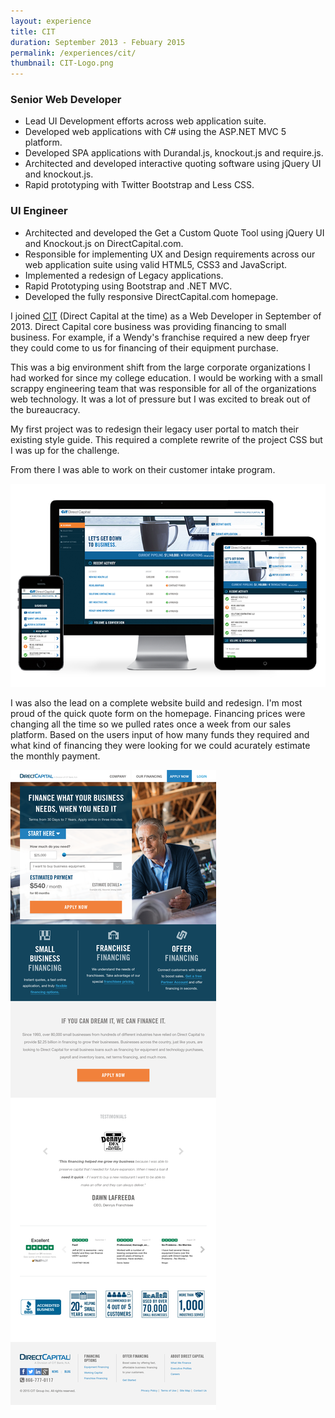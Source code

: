 ```yaml
---
layout: experience
title: CIT
duration: September 2013 - Febuary 2015
permalink: /experiences/cit/
thumbnail: CIT-Logo.png
---
```




### Senior Web Developer
* Lead UI Development efforts across web application suite.
* Developed web applications with C# using the ASP.NET MVC 5 platform.
* Developed SPA applications with Durandal.js, knockout.js and require.js.
* Architected and developed interactive quoting software using jQuery UI and knockout.js.
* Rapid prototyping with Twitter Bootstrap and Less CSS.


### UI Engineer
* Architected and developed the Get a Custom Quote Tool using jQuery UI and Knockout.js on DirectCapital.com.
* Responsible for implementing UX and Design requirements across our web application suite using valid HTML5, CSS3 and JavaScript.
* Implemented a redesign of Legacy applications.
* Rapid Prototyping using Bootstrap and .NET MVC.
* Developed the fully responsive DirectCapital.com homepage.

I joined [CIT](https://cit.com) (Direct Capital at the time) as a Web Developer in September of 2013. Direct Capital core business was providing financing to small business. For example, if a Wendy's franchise required a new deep fryer they could come to us for financing of their equipment purchase.

This was a big environment shift from the large corporate organizations I had worked for since my college education. I would be working with a small scrappy engineering team that was responsible for all of the organizations web technology. It was a lot of pressure but I was excited to break out of the bureaucracy.

My first project was to redesign their legacy user portal to match their existing style guide. This required a complete rewrite of the project CSS but I was up for the challenge.

From there I was able to work on their customer intake program.

![Direct Capital Customer Portal](/assets/images/experiences/cit/gadgets.png)

I was also the lead on a complete website build and redesign. I'm most proud of the quick quote form on the homepage. Financing prices were changing all the time so we pulled rates once a week from our sales platform. Based on the users input of how many funds they required and what kind of financing they were looking for we could acurately estimate the monthly payment. 

![Direct Capital Web Homepage](/assets/images/experiences/cit/homepage.png)



